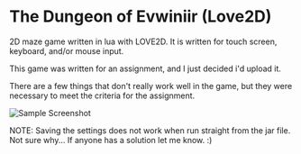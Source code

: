 # The Dungeon of Evwiniir (Love2D)
2D maze game written in lua with LOVE2D. It is written for touch screen, keyboard, and/or mouse input.

This game was written for an assignment, and I just decided i'd upload it.

There are a few things that don't really work well in the game, but they were necessary to meet the criteria for the assignment.

![Sample Screenshot](https://raw.githubusercontent.com/DanielField/The-Dungeon-of-Evwiniir_Love2D/master/Screenshot.png)


NOTE: Saving the settings does not work when run straight from the jar file. Not sure why... If anyone has a solution let me know. :)
